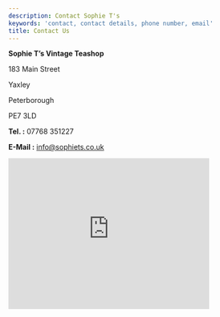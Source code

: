 ```yaml
---
description: Contact Sophie T's
keywords: 'contact, contact details, phone number, email'
title: Contact Us
---
```

**Sophie T’s Vintage Teashop**

183 Main Street

Yaxley

Peterborough

PE7 3LD

**Tel. :** 07768 351227

**E-Mail :** info@sophiets.co.uk

<div class="contact-map">
<iframe src="https://www.google.com/maps/embed?pb=!1m18!1m12!1m3!1d607.0472196927411!2d-0.2612318707441868!3d52.511920798738295!2m3!1f0!2f0!3f0!3m2!1i1024!2i768!4f13.1!3m3!1m2!1s0x4877ee38c2214d6b%3A0x45027fedf20d02e4!2sSophie\+T's\+Vintage\+Teashop!5e0!3m2!1sen!2sus!4v1488925046039" width="400" height="300" frameborder="0" style="border:0" allowfullscreen></iframe>
</div>
